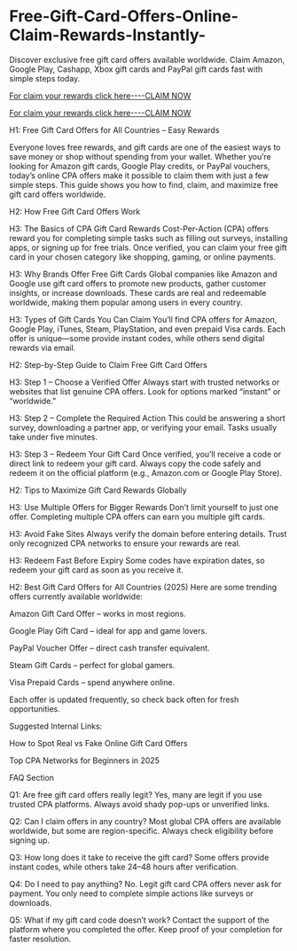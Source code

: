 # Free-Gift-Card-Offers-Online-Claim-Rewards-Instantly-

Discover exclusive free gift card offers available worldwide. Claim Amazon, Google Play, Cashapp, Xbox gift cards and PayPal gift cards fast with simple steps today.

[For claim your rewards click here----CLAIM NOW](https://offerclaimzones.asitfarm.com/alloffer2/)

[For claim your rewards click here----CLAIM NOW](https://offerclaimzones.asitfarm.com/alloffer2/)

H1: Free Gift Card Offers for All Countries – Easy Rewards

Everyone loves free rewards, and gift cards are one of the easiest ways to save money or shop without spending from your wallet. Whether you’re looking for Amazon gift cards, Google Play credits, or PayPal vouchers, today’s online CPA offers make it possible to claim them with just a few simple steps. This guide shows you how to find, claim, and maximize free gift card offers worldwide.

H2: How Free Gift Card Offers Work

H3: The Basics of CPA Gift Card Rewards
Cost-Per-Action (CPA) offers reward you for completing simple tasks such as filling out surveys, installing apps, or signing up for free trials. Once verified, you can claim your free gift card in your chosen category like shopping, gaming, or online payments.

H3: Why Brands Offer Free Gift Cards
Global companies like Amazon and Google use gift card offers to promote new products, gather customer insights, or increase downloads. These cards are real and redeemable worldwide, making them popular among users in every country.

H3: Types of Gift Cards You Can Claim
You’ll find CPA offers for Amazon, Google Play, iTunes, Steam, PlayStation, and even prepaid Visa cards. Each offer is unique—some provide instant codes, while others send digital rewards via email.

H2: Step-by-Step Guide to Claim Free Gift Card Offers

H3: Step 1 – Choose a Verified Offer
Always start with trusted networks or websites that list genuine CPA offers. Look for options marked “instant” or “worldwide.”

H3: Step 2 – Complete the Required Action
This could be answering a short survey, downloading a partner app, or verifying your email. Tasks usually take under five minutes.

H3: Step 3 – Redeem Your Gift Card
Once verified, you’ll receive a code or direct link to redeem your gift card. Always copy the code safely and redeem it on the official platform (e.g., Amazon.com or Google Play Store).

H2: Tips to Maximize Gift Card Rewards Globally

H3: Use Multiple Offers for Bigger Rewards
Don’t limit yourself to just one offer. Completing multiple CPA offers can earn you multiple gift cards.

H3: Avoid Fake Sites
Always verify the domain before entering details. Trust only recognized CPA networks to ensure your rewards are real.

H3: Redeem Fast Before Expiry
Some codes have expiration dates, so redeem your gift card as soon as you receive it.

H2: Best Gift Card Offers for All Countries (2025)
Here are some trending offers currently available worldwide:

Amazon Gift Card Offer – works in most regions.

Google Play Gift Card – ideal for app and game lovers.

PayPal Voucher Offer – direct cash transfer equivalent.

Steam Gift Cards – perfect for global gamers.

Visa Prepaid Cards – spend anywhere online.

Each offer is updated frequently, so check back often for fresh opportunities.

Suggested Internal Links:

How to Spot Real vs Fake Online Gift Card Offers

Top CPA Networks for Beginners in 2025

FAQ Section

Q1: Are free gift card offers really legit?
Yes, many are legit if you use trusted CPA platforms. Always avoid shady pop-ups or unverified links.

Q2: Can I claim offers in any country?
Most global CPA offers are available worldwide, but some are region-specific. Always check eligibility before signing up.

Q3: How long does it take to receive the gift card?
Some offers provide instant codes, while others take 24–48 hours after verification.

Q4: Do I need to pay anything?
No. Legit gift card CPA offers never ask for payment. You only need to complete simple actions like surveys or downloads.

Q5: What if my gift card code doesn’t work?
Contact the support of the platform where you completed the offer. Keep proof of your completion for faster resolution.
